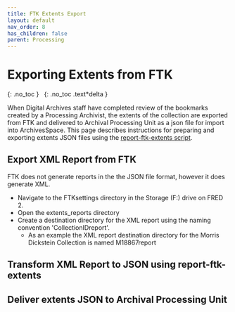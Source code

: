 ```yaml
---
title: FTK Extents Export
layout: default
nav_order: 8
has_children: false
parent: Processing
---
```

# Exporting Extents from FTK

{: .no_toc }
&nbsp;
{: .no_toc .text*delta }

When Digital Archives staff have completed review of the bookmarks created by a Processing Archivist, the extents of the collection are exported from FTK and delivered to Archival Processing Unit as a json file for import into ArchivesSpace. This page describes instructions for preparing and exporting extents JSON files using the [report-ftk-extents script](). <!-- will need to add this to the software page -->

## Export XML Report from FTK

FTK does not generate reports in the the JSON file format, however it does generate XML.

* Navigate to the FTKsettings directory in the Storage (F:) drive on FRED 2.
* Open the extents_reports directory
* Create a destination directory for the XML report using the naming convention 'CollectionIDreport'.
  * As an example the XML report destination directory for the Morris Dickstein Collection is named M18867report

## Transform XML Report to JSON using report-ftk-extents

## Deliver extents JSON to Archival Processing Unit
